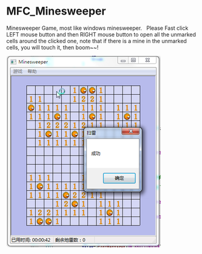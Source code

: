 # MFC_Minesweeper

Minesweeper Game, most like windows minesweeper.  
Please Fast click LEFT mouse button and then RIGHT mouse button to open all the unmarked cells around the clicked one, note that if there is a mine in the unmarked cells, you will touch it, then boom~~!  

![screenshot](https://github.com/qiminixi/MFC_Minesweeper/blob/master/release/screenshot.png)
